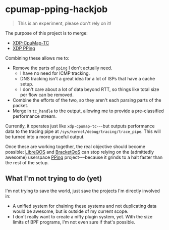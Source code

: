 # cpumap-pping-hackjob

> This is an experiment, please don't rely on it!

The purpose of this project is to merge:

* [XDP-CpuMap-TC](https://github.com/xdp-project/xdp-cpumap-tc)
* [XDP PPing](https://github.com/xdp-project/bpf-examples/tree/master/pping)

Combining these allows me to:

* Remove the parts of `pping` I don't actually need.
    * I have no need for ICMP tracking.
    * DNS tracking isn't a great idea for a lot of ISPs that have a cache setup.
    * I don't care about a lot of data beyond RTT, so things like total size per flow can be removed.
* Combine the efforts of the two, so they aren't each parsing parts of the packet.
* Merge in `tc_handle` to the output, allowing me to provide a pre-classified performance stream.

Currently, it operates just like `xdp-cpumap-tc`---but outputs performance data to the tracing
pipe at `/sys/kernel/debug/tracing/trace_pipe`. This will be turned into a more graceful output.

Once these are working together, the real objective should become possible: [LibreQOS](https://github.com/rchac/LibreQoS)
and [BracketQoS](https://github.com/thebracket/bqos-oss) can stop relying on the (admittedly awesome)
userspace [PPing](https://github.com/pollere/pping) project---because it grinds to a halt faster than
the rest of the setup.

## What I'm not trying to do (yet)

I'm not trying to save the world, just save the projects I'm directly involved in:

*  A unified system for chaining these systems and not duplicating data would be awesome, but is outside of my current scope.
* I don't really want to create a nifty plugin system, yet. With the size limits of BPF programs, I'm not even sure if that's possible.

